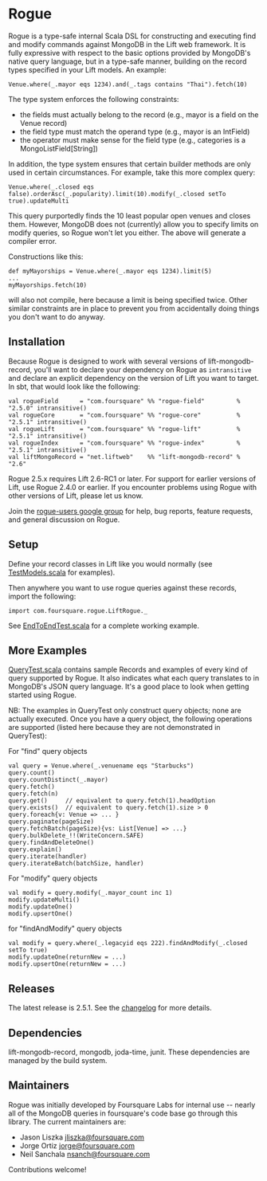 # Rogue

Rogue is a type-safe internal Scala DSL for constructing and executing find and modify commands against
MongoDB in the Lift web framework. It is fully expressive with respect to the basic options provided
by MongoDB's native query language, but in a type-safe manner, building on the record types specified in
your Lift models. An example:

    Venue.where(_.mayor eqs 1234).and(_.tags contains "Thai").fetch(10)

The type system enforces the following constraints:

- the fields must actually belong to the record (e.g., mayor is a field on the Venue record)
- the field type must match the operand type (e.g., mayor is an IntField)
- the operator must make sense for the field type (e.g., categories is a MongoListField[String])

In addition, the type system ensures that certain builder methods are only used in certain circumstances.
For example, take this more complex query:

    Venue.where(_.closed eqs false).orderAsc(_.popularity).limit(10).modify(_.closed setTo true).updateMulti

This query purportedly finds the 10 least popular open venues and closes them. However, MongoDB
does not (currently) allow you to specify limits on modify queries, so Rogue won't let you either.
The above will generate a compiler error.

Constructions like this:

    def myMayorships = Venue.where(_.mayor eqs 1234).limit(5)
    ...
    myMayorships.fetch(10)

will also not compile, here because a limit is being specified twice. Other similar constraints
are in place to prevent you from accidentally doing things you don't want to do anyway.

## Installation

Because Rogue is designed to work with several versions of lift-mongodb-record,
you'll want to declare your dependency on Rogue as `intransitive` and declare an explicit dependency
on the version of Lift you want to target. In sbt, that would look like the following:

    val rogueField      = "com.foursquare" %% "rogue-field"         % "2.5.0" intransitive()
    val rogueCore       = "com.foursquare" %% "rogue-core"          % "2.5.1" intransitive()
    val rogueLift       = "com.foursquare" %% "rogue-lift"          % "2.5.1" intransitive()
    val rogueIndex      = "com.foursquare" %% "rogue-index"         % "2.5.1" intransitive()
    val liftMongoRecord = "net.liftweb"    %% "lift-mongodb-record" % "2.6"

Rogue 2.5.x requires Lift 2.6-RC1 or later. For support for earlier versions of Lift, use Rogue 2.4.0 or earlier.
If you encounter problems using Rogue with other versions of Lift, please let us know.

Join the [rogue-users google group](http://groups.google.com/group/rogue-users) for help, bug reports,
feature requests, and general discussion on Rogue.

## Setup

Define your record classes in Lift like you would normally (see [TestModels.scala](https://github.com/foursquare/rogue/blob/master/rogue-lift/src/test/scala/com/foursquare/rogue/TestModels.scala) for examples).

Then anywhere you want to use rogue queries against these records, import the following:

    import com.foursquare.rogue.LiftRogue._

See [EndToEndTest.scala](https://github.com/foursquare/rogue/blob/master/rogue-lift/src/test/scala/com/foursquare/rogue/EndToEndTest.scala) for a complete working example.

## More Examples

[QueryTest.scala](https://github.com/foursquare/rogue/blob/master/rogue-lift/src/test/scala/com/foursquare/rogue/QueryTest.scala) contains sample Records and examples of every kind of query supported by Rogue.
It also indicates what each query translates to in MongoDB's JSON query language.
It's a good place to look when getting started using Rogue.

NB: The examples in QueryTest only construct query objects; none are actually executed.
Once you have a query object, the following operations are supported (listed here because
they are not demonstrated in QueryTest):

For "find" query objects

    val query = Venue.where(_.venuename eqs "Starbucks")
    query.count()
    query.countDistinct(_.mayor)
    query.fetch()
    query.fetch(n)
    query.get()     // equivalent to query.fetch(1).headOption
    query.exists()  // equivalent to query.fetch(1).size > 0
    query.foreach{v: Venue => ... }
    query.paginate(pageSize)
    query.fetchBatch(pageSize){vs: List[Venue] => ...}
    query.bulkDelete_!!(WriteConcern.SAFE)
    query.findAndDeleteOne()
    query.explain()
    query.iterate(handler)
    query.iterateBatch(batchSize, handler)

For "modify" query objects

    val modify = query.modify(_.mayor_count inc 1)
    modify.updateMulti()
    modify.updateOne()
    modify.upsertOne()

for "findAndModify" query objects

    val modify = query.where(_.legacyid eqs 222).findAndModify(_.closed setTo true)
    modify.updateOne(returnNew = ...)
    modify.upsertOne(returnNew = ...)

## Releases

The latest release is 2.5.1. See the [changelog](https://github.com/foursquare/rogue/blob/master/CHANGELOG.md) for more details.

## Dependencies

lift-mongodb-record, mongodb, joda-time, junit. These dependencies are managed by the build system.

## Maintainers

Rogue was initially developed by Foursquare Labs for internal use --
nearly all of the MongoDB queries in foursquare's code base go through this library.
The current maintainers are:

- Jason Liszka jliszka@foursquare.com
- Jorge Ortiz jorge@foursquare.com
- Neil Sanchala nsanch@foursquare.com

Contributions welcome!
